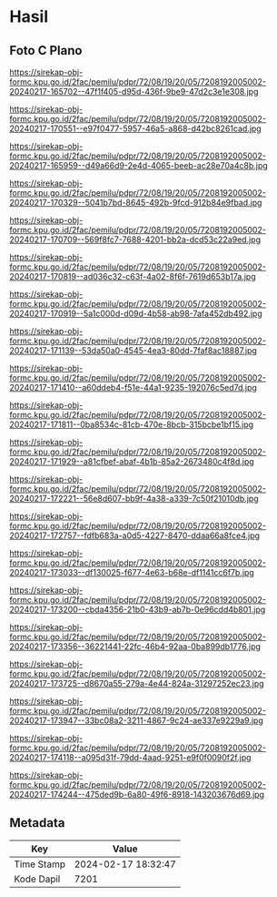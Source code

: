 # Hasil

## Foto C Plano

https://sirekap-obj-formc.kpu.go.id/2fac/pemilu/pdpr/72/08/19/20/05/7208192005002-20240217-165702--47f1f405-d95d-436f-9be9-47d2c3e1e308.jpg

https://sirekap-obj-formc.kpu.go.id/2fac/pemilu/pdpr/72/08/19/20/05/7208192005002-20240217-170551--e97f0477-5957-46a5-a868-d42bc8261cad.jpg

https://sirekap-obj-formc.kpu.go.id/2fac/pemilu/pdpr/72/08/19/20/05/7208192005002-20240217-165959--d49a66d9-2e4d-4065-beeb-ac28e70a4c8b.jpg

https://sirekap-obj-formc.kpu.go.id/2fac/pemilu/pdpr/72/08/19/20/05/7208192005002-20240217-170329--5041b7bd-8645-492b-9fcd-912b84e9fbad.jpg

https://sirekap-obj-formc.kpu.go.id/2fac/pemilu/pdpr/72/08/19/20/05/7208192005002-20240217-170709--569f8fc7-7688-4201-bb2a-dcd53c22a9ed.jpg

https://sirekap-obj-formc.kpu.go.id/2fac/pemilu/pdpr/72/08/19/20/05/7208192005002-20240217-170819--ad036c32-c63f-4a02-8f6f-7619d653b17a.jpg

https://sirekap-obj-formc.kpu.go.id/2fac/pemilu/pdpr/72/08/19/20/05/7208192005002-20240217-170919--5a1c000d-d09d-4b58-ab98-7afa452db492.jpg

https://sirekap-obj-formc.kpu.go.id/2fac/pemilu/pdpr/72/08/19/20/05/7208192005002-20240217-171139--53da50a0-4545-4ea3-80dd-7faf8ac18887.jpg

https://sirekap-obj-formc.kpu.go.id/2fac/pemilu/pdpr/72/08/19/20/05/7208192005002-20240217-171410--a60ddeb4-f51e-44a1-9235-192076c5ed7d.jpg

https://sirekap-obj-formc.kpu.go.id/2fac/pemilu/pdpr/72/08/19/20/05/7208192005002-20240217-171811--0ba8534c-81cb-470e-8bcb-315bcbe1bf15.jpg

https://sirekap-obj-formc.kpu.go.id/2fac/pemilu/pdpr/72/08/19/20/05/7208192005002-20240217-171929--a81cfbef-abaf-4b1b-85a2-2673480c4f8d.jpg

https://sirekap-obj-formc.kpu.go.id/2fac/pemilu/pdpr/72/08/19/20/05/7208192005002-20240217-172221--56e8d607-bb9f-4a38-a339-7c50f21010db.jpg

https://sirekap-obj-formc.kpu.go.id/2fac/pemilu/pdpr/72/08/19/20/05/7208192005002-20240217-172757--fdfb683a-a0d5-4227-8470-ddaa66a8fce4.jpg

https://sirekap-obj-formc.kpu.go.id/2fac/pemilu/pdpr/72/08/19/20/05/7208192005002-20240217-173033--df130025-f677-4e63-b68e-df1141cc6f7b.jpg

https://sirekap-obj-formc.kpu.go.id/2fac/pemilu/pdpr/72/08/19/20/05/7208192005002-20240217-173200--cbda4356-21b0-43b9-ab7b-0e96cdd4b801.jpg

https://sirekap-obj-formc.kpu.go.id/2fac/pemilu/pdpr/72/08/19/20/05/7208192005002-20240217-173356--36221441-22fc-46b4-92aa-0ba899db1776.jpg

https://sirekap-obj-formc.kpu.go.id/2fac/pemilu/pdpr/72/08/19/20/05/7208192005002-20240217-173725--d8670a55-279a-4e44-824a-31297252ec23.jpg

https://sirekap-obj-formc.kpu.go.id/2fac/pemilu/pdpr/72/08/19/20/05/7208192005002-20240217-173947--33bc08a2-3211-4867-9c24-ae337e9229a9.jpg

https://sirekap-obj-formc.kpu.go.id/2fac/pemilu/pdpr/72/08/19/20/05/7208192005002-20240217-174118--a095d31f-79dd-4aad-9251-e9f0f0090f2f.jpg

https://sirekap-obj-formc.kpu.go.id/2fac/pemilu/pdpr/72/08/19/20/05/7208192005002-20240217-174244--475ded9b-6a80-49f6-8918-143203676d69.jpg


## Metadata

| Key        | Value               |
| ---------- | ------------------- |
| Time Stamp | 2024-02-17 18:32:47 |
| Kode Dapil | 7201                |



